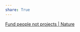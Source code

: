 ```yaml
---
share: True
---
```

[Fund people not projects | Nature](https://www.nature.com/articles/477529a "Fund people not projects | Nature")
